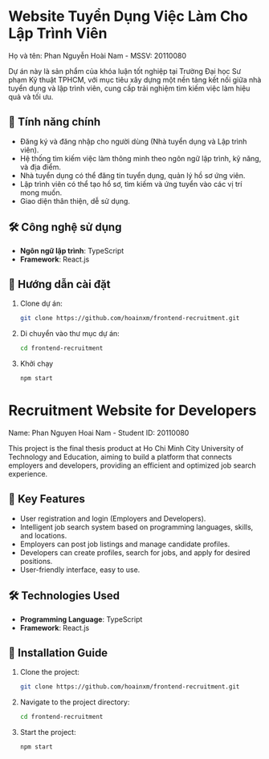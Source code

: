 # Website Tuyển Dụng Việc Làm Cho Lập Trình Viên
Họ và tên: Phan Nguyễn Hoài Nam - MSSV: 20110080

Dự án này là sản phẩm của khóa luận tốt nghiệp tại Trường Đại học Sư phạm Kỹ thuật TPHCM, với mục tiêu xây dựng một nền tảng kết nối giữa nhà tuyển dụng và lập trình viên, cung cấp trải nghiệm tìm kiếm việc làm hiệu quả và tối ưu.

## 🌟 Tính năng chính
- Đăng ký và đăng nhập cho người dùng (Nhà tuyển dụng và Lập trình viên).
- Hệ thống tìm kiếm việc làm thông minh theo ngôn ngữ lập trình, kỹ năng, và địa điểm.
- Nhà tuyển dụng có thể đăng tin tuyển dụng, quản lý hồ sơ ứng viên.
- Lập trình viên có thể tạo hồ sơ, tìm kiếm và ứng tuyển vào các vị trí mong muốn.
- Giao diện thân thiện, dễ sử dụng.

## 🛠️ Công nghệ sử dụng
- **Ngôn ngữ lập trình**: TypeScript
- **Framework**: React.js

## 🚀 Hướng dẫn cài đặt
1. Clone dự án:
   ```bash
   git clone https://github.com/hoainxm/frontend-recruitment.git
2. Di chuyển vào thư mục dự án:
   ```bash
   cd frontend-recruitment
3. Khởi chạy
   ```bash
   npm start

# Recruitment Website for Developers
Name: Phan Nguyen Hoai Nam - Student ID: 20110080

This project is the final thesis product at Ho Chi Minh City University of Technology and Education, aiming to build a platform that connects employers and developers, providing an efficient and optimized job search experience.

## 🌟 Key Features
- User registration and login (Employers and Developers).
- Intelligent job search system based on programming languages, skills, and locations.
- Employers can post job listings and manage candidate profiles.
- Developers can create profiles, search for jobs, and apply for desired positions.
- User-friendly interface, easy to use.

## 🛠️ Technologies Used
- **Programming Language**: TypeScript
- **Framework**: React.js

## 🚀 Installation Guide
1. Clone the project:
   ```bash
   git clone https://github.com/hoainxm/frontend-recruitment.git
2. Navigate to the project directory:
   ```bash
   cd frontend-recruitment
3. Start the project:
   ```bash
   npm start
